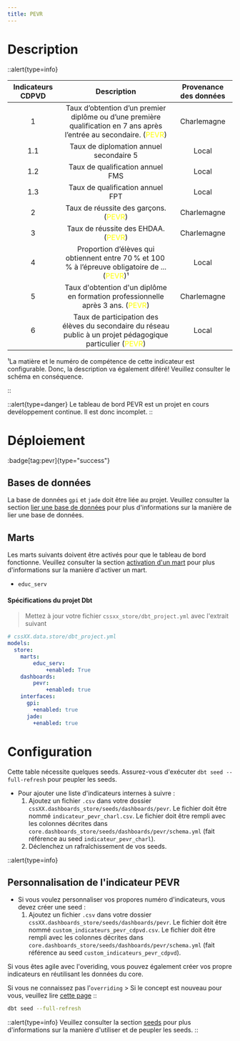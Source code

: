 ```yaml
---
title: PEVR
---
```


# Description
::alert{type=info}

  |  Indicateurs CDPVD   |                                               Description                                                    |   Provenance des données  |
  |:--------------------:|:------------------------------------------------------------------------------------------------------------:|:-------------------------:|
  | 1   |  Taux d’obtention d’un premier diplôme ou d’une première qualification en 7 ans après l’entrée au secondaire. (<span style="color:yellow">PEVR</span>)          | Charlemagne               |
  | 1.1 |  Taux de diplomation annuel secondaire 5                                                                                      | Local                     |
  | 1.2 |  Taux de qualification annuel FMS                                                                                             | Local                     |
  | 1.3 |  Taux de qualification annuel FPT                                                                                             | Local                     |
  | 2   |  Taux de réussite des garçons. (<span style="color:yellow">PEVR</span>)                                                                                         | Charlemagne               |
  | 3   |  Taux de réussite des EHDAA. (<span style="color:yellow">PEVR</span>)                                                                                           | Charlemagne               |
  | 4   |  Proportion d’élèves qui obtiennent entre 70 % et 100 % à l’épreuve  obligatoire de ... (<span style="color:yellow">PEVR</span>)¹                               | Local                     |
  | 5   |  Taux d'obtention d'un diplôme en formation professionnelle après 3 ans. (<span style="color:yellow">PEVR</span>)                                               | Charlemagne               |
  | 6   |  Taux de participation des élèves du secondaire du réseau public à un projet pédagogique particulier (<span style="color:yellow">PEVR</span>)                   | Local                     |

¹La matière et le numéro de compétence de cette indicateur est configurable. Donc, la description va également diféré! Veuillez consulter le schéma en conséquence.

::

::alert{type=danger}
Le tableau de bord PEVR est un projet en cours devéloppement continue. Il est donc incomplet.
::

# Déploiement
:badge[tag:pevr]{type="success"}

## Bases de données

La base de données `gpi` et `jade` doit être liée au projet. Veuillez consulter la section [lier une base de données](/using/configuration/linking) pour plus d'informations sur la manière de lier une base de données.

## Marts

Les marts suivants doivent être activés pour que le tableau de bord fonctionne. Veuillez consulter la section [activation d'un mart](/using/configuration/enabling) pour plus d'informations sur la manière d'activer un mart.
* `educ_serv`

#### Spécifications du projet Dbt
> Mettez à jour votre fichier `cssxx_store/dbt_project.yml` avec l'extrait suivant

```yaml
# cssXX.data.store/dbt_project.yml
models:
  store:
    marts:
        educ_serv:
            +enabled: True
    dashboards:
        pevr:
            +enabled: true
    interfaces:
      gpi:
        +enabled: true
      jade:
        +enabled: true
```

# Configuration
Cette table nécessite quelques seeds. Assurez-vous d'exécuter `dbt seed --full-refresh` pour peupler les seeds.

* Pour ajouter une liste d'indicateurs internes à suivre :
  1. Ajoutez un fichier `.csv` dans votre dossier `cssXX.dashboards_store/seeds/dashboards/pevr`. Le fichier doit être nommé `indicateur_pevr_charl.csv`. Le fichier doit être rempli avec les colonnes décrites dans `core.dashboards_store/seeds/dashboards/pevr/schema.yml` (fait référence au seed `indicateur_pevr_charl`).
  2. Déclenchez un rafraîchissement de vos seeds.

::alert{type=info}
## Personnalisation de l'indicateur PEVR
* Si vous voulez personnaliser vos propores numéro d'indicateurs, vous devez créer une seed :
  1. Ajoutez un fichier `.csv` dans votre dossier `cssXX.dashboards_store/seeds/dashboards/pevr`. Le fichier doit être nommé `custom_indicateurs_pevr_cdpvd.csv`. Le fichier doit être rempli avec les colonnes décrites dans `core.dashboards_store/seeds/dashboards/pevr/schema.yml` (fait référence au seed `custom_indicateurs_pevr_cdpvd`).

Si vous êtes agile avec l'overiding, vous pouvez également créer vos propre indicateurs en réutilisant les données du core.

Si vous ne connaissez pas l'`overriding` > Si le concept est nouveau pour vous, veuillez lire [cette page](/using/configuration/overriding)
::

```bash
dbt seed --full-refresh
```

::alert{type=info}
Veuillez consulter la section [seeds](/using/marts/seeds) pour plus d'informations sur la manière d'utiliser et de peupler les seeds.
::